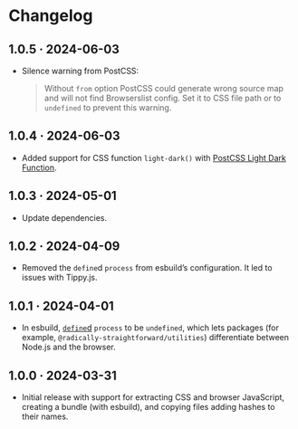 # Changelog

## 1.0.5 · 2024-06-03

- Silence warning from PostCSS:

  > Without `from` option PostCSS could generate wrong source map and will not find Browserslist config. Set it to CSS file path or to `undefined` to prevent this warning.

## 1.0.4 · 2024-06-03

- Added support for CSS function `light-dark()` with [PostCSS Light Dark Function](https://github.com/csstools/postcss-plugins/tree/88bdf6b0a1411d863c43f6c1b990e09a300a8811/plugins/postcss-light-dark-function).

## 1.0.3 · 2024-05-01

- Update dependencies.

## 1.0.2 · 2024-04-09

- Removed the `define`d `process` from esbuild’s configuration. It led to issues with Tippy.js.

## 1.0.1 · 2024-04-01

- In esbuild, [`define`d](https://esbuild.github.io/api/#define) `process` to be `undefined`, which lets packages (for example, `@radically-straightforward/utilities`) differentiate between Node.js and the browser.

## 1.0.0 · 2024-03-31

- Initial release with support for extracting CSS and browser JavaScript, creating a bundle (with esbuild), and copying files adding hashes to their names.
